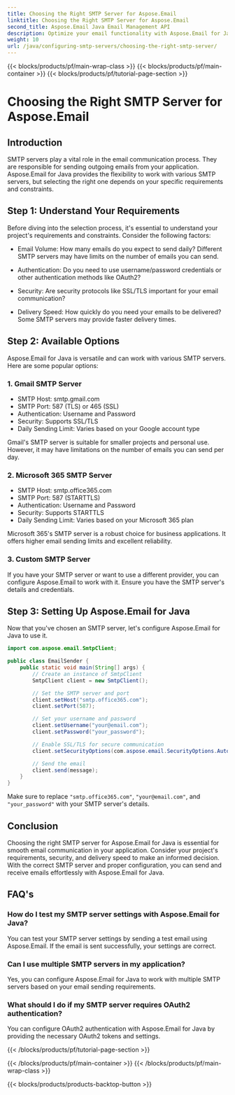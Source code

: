 ```yaml
---
title: Choosing the Right SMTP Server for Aspose.Email
linktitle: Choosing the Right SMTP Server for Aspose.Email
second_title: Aspose.Email Java Email Management API
description: Optimize your email functionality with Aspose.Email for Java. Learn how to choose the right SMTP server and send emails effortlessly.
weight: 10
url: /java/configuring-smtp-servers/choosing-the-right-smtp-server/
---
```


{{< blocks/products/pf/main-wrap-class >}}
{{< blocks/products/pf/main-container >}}
{{< blocks/products/pf/tutorial-page-section >}}

# Choosing the Right SMTP Server for Aspose.Email


## Introduction

SMTP servers play a vital role in the email communication process. They are responsible for sending outgoing emails from your application. Aspose.Email for Java provides the flexibility to work with various SMTP servers, but selecting the right one depends on your specific requirements and constraints.

## Step 1: Understand Your Requirements

Before diving into the selection process, it's essential to understand your project's requirements and constraints. Consider the following factors:

- Email Volume: How many emails do you expect to send daily? Different SMTP servers may have limits on the number of emails you can send.

- Authentication: Do you need to use username/password credentials or other authentication methods like OAuth2?

- Security: Are security protocols like SSL/TLS important for your email communication?

- Delivery Speed: How quickly do you need your emails to be delivered? Some SMTP servers may provide faster delivery times.

## Step 2: Available Options

Aspose.Email for Java is versatile and can work with various SMTP servers. Here are some popular options:

### 1. Gmail SMTP Server

- SMTP Host: smtp.gmail.com
- SMTP Port: 587 (TLS) or 465 (SSL)
- Authentication: Username and Password
- Security: Supports SSL/TLS
- Daily Sending Limit: Varies based on your Google account type

Gmail's SMTP server is suitable for smaller projects and personal use. However, it may have limitations on the number of emails you can send per day.

### 2. Microsoft 365 SMTP Server

- SMTP Host: smtp.office365.com
- SMTP Port: 587 (STARTTLS)
- Authentication: Username and Password
- Security: Supports STARTTLS
- Daily Sending Limit: Varies based on your Microsoft 365 plan

Microsoft 365's SMTP server is a robust choice for business applications. It offers higher email sending limits and excellent reliability.

### 3. Custom SMTP Server

If you have your SMTP server or want to use a different provider, you can configure Aspose.Email to work with it. Ensure you have the SMTP server's details and credentials.

## Step 3: Setting Up Aspose.Email for Java

Now that you've chosen an SMTP server, let's configure Aspose.Email for Java to use it.

```java
import com.aspose.email.SmtpClient;

public class EmailSender {
    public static void main(String[] args) {
        // Create an instance of SmtpClient
        SmtpClient client = new SmtpClient();

        // Set the SMTP server and port
        client.setHost("smtp.office365.com");
        client.setPort(587);

        // Set your username and password
        client.setUsername("your@email.com");
        client.setPassword("your_password");

        // Enable SSL/TLS for secure communication
        client.setSecurityOptions(com.aspose.email.SecurityOptions.Auto);

        // Send the email
        client.send(message);
    }
}
```

Make sure to replace `"smtp.office365.com"`, `"your@email.com"`, and `"your_password"` with your SMTP server's details.

## Conclusion

Choosing the right SMTP server for Aspose.Email for Java is essential for smooth email communication in your application. Consider your project's requirements, security, and delivery speed to make an informed decision. With the correct SMTP server and proper configuration, you can send and receive emails effortlessly with Aspose.Email for Java.

## FAQ's

### How do I test my SMTP server settings with Aspose.Email for Java?

You can test your SMTP server settings by sending a test email using Aspose.Email. If the email is sent successfully, your settings are correct.

### Can I use multiple SMTP servers in my application?

Yes, you can configure Aspose.Email for Java to work with multiple SMTP servers based on your email sending requirements.

### What should I do if my SMTP server requires OAuth2 authentication?

You can configure OAuth2 authentication with Aspose.Email for Java by providing the necessary OAuth2 tokens and settings.

{{< /blocks/products/pf/tutorial-page-section >}}

{{< /blocks/products/pf/main-container >}}
{{< /blocks/products/pf/main-wrap-class >}}

{{< blocks/products/products-backtop-button >}}
